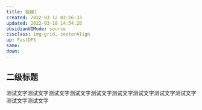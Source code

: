 ```yaml
---
title: 链接1
created: 2022-03-12 03:16:33
updated: 2022-03-18 14:54:20
obsidianUIMode: source
cssclass: img-grid, centerAlign
up: FastDFS 
same:
down:
---
```


## 二级标题

测试文字测试文字测试文字测试文字测试文字测试文字测试文字测试文字测试文字测试文字测试文字
